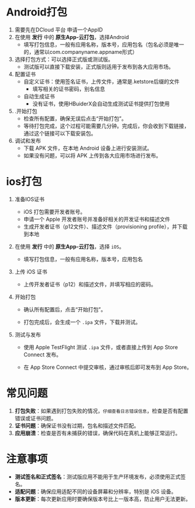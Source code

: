 # Android打包

1. 需要先在DCloud 平台 申请一个AppID
2. 在使用 **发行** 中的 **原生App-云打包**，选择Android
   - 填写打包信息，一般有应用名称，版本号，应用包名（包名必须是唯一的，通常以com.companyname.appname形式）
3. 选择打包方式：可以选择正式版或测试版。
   - 测试版可以直接下载安装，正式版则适用于发布到各大应用市场。
4. 配置证书
   - 自定义证书：使用签名证书，上传文件，通常是.ketstore后缀的文件
     - 填写相关的证书密码，别名信息
   - 自动生成证书
     - 没有证书，使用HBuiderX会自动生成测试证书提供打包使用
5. .开始打包
   - 检查所有配置，确保无误后点击“开始打包”。
   - 等待打包完成，这个过程可能需要几分钟。完成后，你会收到下载链接，通过这个链接可以下载安装包。
6. 调试和发布
   - 下载 APK 文件，在本地 Android 设备上进行安装测试。
   - 如果没有问题，可以将 APK 上传到各大应用市场进行发布。





# ios打包

1. 准备IOS证书
   - iOS 打包需要开发者账号。
   - 申请一个 Apple 开发者账号并准备好相关的开发证书和描述文件
   - 生成开发者证书（p12文件）、描述文件（provisioning profile），并下载到本地
2. 在使用 **发行** 中的 **原生App-云打包**，选择 `iOS`。
   - 填写打包信息，一般有应用名称，版本号，应用包名
3. 上传 iOS 证书
   - 上传开发者证书（p12）和描述文件，并填写相应的密码。

4. 开始打包

   - 确认所有配置后，点击“开始打包”。

   - 打包完成后，会生成一个 `.ipa` 文件，下载并测试。

5. 测试与发布

   - 使用 Apple TestFlight 测试 `.ipa` 文件，或者直接上传到 App Store Connect 发布。

   - 在 App Store Connect 中提交审核，通过审核后即可发布到 App Store。

# 常见问题

1. **打包失败**：如果遇到打包失败的情况，`仔细查看日志错误信息`，检查是否有配置错误或证书问题。
2. **证书问题**：确保证书没有过期，包名和描述文件匹配。
3. **应用崩溃**：检查是否有未捕获的错误，确保代码在真机上能够正常运行。

# 注意事项

- **测试签名和正式签名**：测试版应用不能用于生产环境发布，必须使用正式签名。
- **适配问题**：确保应用适配不同的设备屏幕和分辨率，特别是 iOS 设备。
- **版本更新**：每次更新应用时要确保版本号比上一版本高，防止用户无法更新。